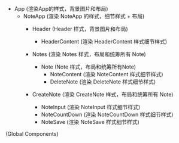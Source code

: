 - App (渲染App的样式，背景图片和布局)
  - NoteApp (渲染 NoteApp 的样式，细节样式 + 布局)
    - Header (Header 样式，背景图片和布局)
      - HeaderContent (渲染 HeaderContent 样式细节样式)
    
    - Notes (渲染 Notes 样式，布局和统筹所有 Note)
      - Note (Note 样式，布局和统筹所有Note)
        - NoteContent (渲染 NoteContent 样式细节样式)
        - DeleteNote (渲染 DeleteNote 样式细节样式)

    - CreateNote (渲染 CreateNote 样式，布局和统筹所有 Note)
      - NoteInput  (渲染 NoteInput 样式细节样式)
      - NoteCountDown  (渲染 NoteCountDown 样式细节样式)
      - NoteSave (渲染 NoteSave 样式细节样式)

(Global Components)

